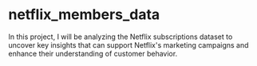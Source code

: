# netflix_members_data
In this project, I will be analyzing the Netflix subscriptions dataset to uncover key insights that can support Netflix's marketing campaigns and enhance their understanding of customer behavior.
